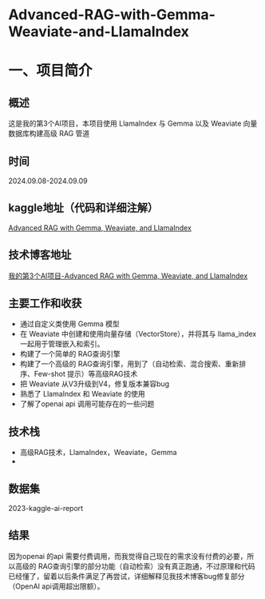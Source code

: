 # Advanced-RAG-with-Gemma-Weaviate-and-LlamaIndex

# 一、项目简介
## 概述
这是我的第3个AI项目，本项目使用 LlamaIndex 与 Gemma 以及 Weaviate 向量数据库构建高级 RAG 管道

## 时间
2024.09.08-2024.09.09

## kaggle地址（代码和详细注解）
[Advanced RAG with Gemma, Weaviate, and LlamaIndex](https://www.kaggle.com/code/chenxucool/advanced-rag-with-gemma-weaviate-and-llamaindex)

## 技术博客地址
[我的第3个AI项目-Advanced RAG with Gemma, Weaviate, and LlamaIndex](https://blog.csdn.net/weixin_43221845/article/details/142004622?csdn_share_tail=%7B%22type%22:%22blog%22,%22rType%22:%22article%22,%22rId%22:%22142004622%22,%22source%22:%22weixin_43221845%22%7D)

## 主要工作和收获
- 通过自定义类使用 Gemma 模型
- 在 Weaviate 中创建和使用向量存储（VectorStore），并将其与 llama_index 一起用于管理嵌入和索引。
- 构建了一个简单的 RAG查询引擎
- 构建了一个高级的 RAG查询引擎，用到了（自动检索、混合搜索、重新排序、Few-shot 提示）等高级RAG技术
- 把 Weaviate 从V3升级到V4，修复版本兼容bug
- 熟悉了 LlamaIndex 和 Weaviate 的使用
- 了解了openai api 调用可能存在的一些问题

## 技术栈
- 高级RAG技术，LlamaIndex，Weaviate，Gemma
- 
##  数据集
2023-kaggle-ai-report

## 结果
因为openai 的api 需要付费调用，而我觉得自己现在的需求没有付费的必要，所以高级的 RAG查询引擎的部分功能（自动检索）没有真正跑通，不过原理和代码已经懂了，留着以后条件满足了再尝试，详细解释见我技术博客bug修复部分（OpenAI api调用超出限额）。
